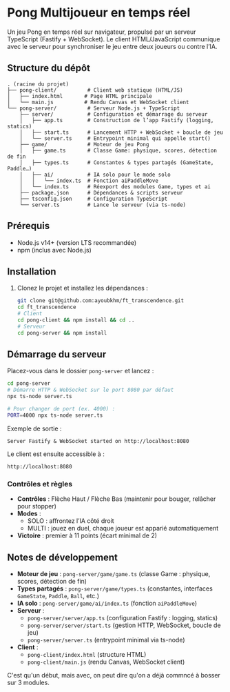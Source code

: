 # Pong Multijoueur en temps réel

Un jeu Pong en temps réel sur navigateur, propulsé par un serveur TypeScript (Fastify + WebSocket).
Le client HTML/JavaScript communique avec le serveur pour synchroniser le jeu entre deux joueurs ou contre l’IA.

## Structure du dépôt

```
. (racine du projet)
├── pong-client/          # Client web statique (HTML/JS)
│   ├── index.html       # Page HTML principale
│   └── main.js          # Rendu Canvas et WebSocket client
└── pong-server/          # Serveur Node.js + TypeScript
    ├── server/           # Configuration et démarrage du serveur
    │   ├── app.ts        # Construction de l’app Fastify (logging, statics)
    │   ├── start.ts      # Lancement HTTP + WebSocket + boucle de jeu
    │   └── server.ts     # Entrypoint minimal qui appelle start()
    ├── game/             # Moteur de jeu Pong
    │   ├── game.ts       # Classe Game: physique, scores, détection de fin
    │   ├── types.ts      # Constantes & types partagés (GameState, Paddle…)
    │   ├── ai/           # IA solo pour le mode solo
    │   │   └── index.ts  # Fonction aiPaddleMove
    │   └── index.ts      # Réexport des modules Game, types et ai
    ├── package.json      # Dépendances & scripts serveur
    ├── tsconfig.json     # Configuration TypeScript
    └── server.ts         # Lance le serveur (via ts-node)
```

## Prérequis
- Node.js v14+ (version LTS recommandée)
- npm (inclus avec Node.js)

## Installation
1. Clonez le projet et installez les dépendances :
   ```bash
   git clone git@github.com:ayoubkhm/ft_transcendence.git
   cd ft_transcendence
   # Client
   cd pong-client && npm install && cd ..
   # Serveur
   cd pong-server && npm install
   ```

## Démarrage du serveur
Placez-vous dans le dossier `pong-server` et lancez :
```bash
cd pong-server
# Démarre HTTP & WebSocket sur le port 8080 par défaut
npx ts-node server.ts

# Pour changer de port (ex. 4000) :
PORT=4000 npx ts-node server.ts
```
Exemple de sortie :
```
Server Fastify & WebSocket started on http://localhost:8080
```
Le client est ensuite accessible à :
```
http://localhost:8080
```

### Contrôles et règles
- **Contrôles** : Flèche Haut / Flèche Bas (maintenir pour bouger, relâcher pour stopper)
- **Modes** :
  - SOLO : affrontez l’IA côté droit
  - MULTI : jouez en duel, chaque joueur est apparié automatiquement
- **Victoire** : premier à 11 points (écart minimal de 2)

## Notes de développement
- **Moteur de jeu** : `pong-server/game/game.ts` (classe Game : physique, scores, détection de fin)
- **Types partagés** : `pong-server/game/types.ts` (constantes, interfaces `GameState`, `Paddle`, `Ball`, etc.)
- **IA solo** : `pong-server/game/ai/index.ts` (fonction `aiPaddleMove`)
- **Serveur** :  
  - `pong-server/server/app.ts` (configuration Fastify : logging, statics)  
  - `pong-server/server/start.ts` (gestion HTTP, WebSocket, boucle de jeu)  
  - `pong-server/server.ts` (entrypoint minimal via ts-node)  
- **Client** :  
  - `pong-client/index.html` (structure HTML)  
  - `pong-client/main.js` (rendu Canvas, WebSocket client)

C'est qu'un début, mais avec, on peut dire qu'on a déjà commncé à bosser sur 3 modules.